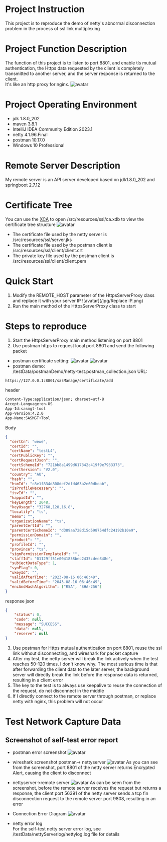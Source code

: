 # Project Instruction
This project is to reproduce the demo of netty's abnormal disconnection problem in the process of ssl link multiplexing

# Project Function Description
The function of this project is to listen to port 8801, and enable tls mutual authentication, the Https data requested by the client is completely transmitted to another server, and the server response is returned to the client.  
It's like an http proxy for nginx.
![avatar](/jpg/netty-demo.jpg)

# Project Operating Environment
- jdk 1.8.0_202
- maven 3.8.1
- IntelliJ IDEA Community Edition 2023.1
- netty 4.1.96.Final
- postman 10.17.0
- Windows 10 Professional 

# Remote Server Description
My remote server is an API server developed based on jdk1.8.0_202 and springboot 2.7.12
# Certificate Tree
You can use the [XCA](https://hohnstaedt.de/xca/) to open /src/resources/ssl/ca.xdb to view the certificate tree structure
![avatar](/jpg/certificate.png)

- The certificate file used by the netty server is /src/resources/ssl/server.jks
- The certificate file used by the postman client is /src/resources/ssl/client/client.crt
- The private key file used by the postman client is /src/resources/ssl/client/client.pem

# Quick Start

1. Modify the REMOTE_HOST parameter of the HttpsServerProxy class and replace it with your server IP
   ![avatar](/jpg/Replace IP.png)
2. Run the main method of the HttpsServerProxy class to start


# Steps to reproduce

1. Start the HttpsServerProxy main method listening on port 8801
2. Use postman https to request local port 8801 and send the following packet  
- postman certificate setting:
![avatar](/jpg/postman-setting.png)
![avatar](/jpg/postman-setting2.png)
- postman demo:  
/testData/postmanDemo/netty-test.postman_collection.json
URL:
```html
https://127.0.0.1:8801/sasManage/certificate/add
```
header
```html
Content-Type:application/json; charset=utf-8
Accept-Language:en-US
App-Id:sasmgt-tool
App-Version:4.2.0
App-Name:SASMGT+Tool
```
Body
```json
{
  "certCn": "wewe",
  "certId": "",
  "certName": "testL4",
  "certPublicKey": "",
  "certRequestJson": "",
  "certSchemeId": "721bb8a1499d617342c419f9e7933373",
  "certVersion": "V2.0",
  "country": "AU",
  "hash": "",
  "hsmId": "c8e1f834d808def2dfd463a2e60dbeab",
  "isProfileNecessary": "",
  "isvId": "",
  "kappidId": "",
  "keyLength": 2048,
  "keyUsage": "32768,128,16,8",
  "locality": "ts",
  "memo": "",
  "organizationName": "ts",
  "parentCertId": "",
  "parentCertSchemeId": "d389aa728d15d598754dfc24192b10e9",
  "permissionDomain": "",
  "product": "",
  "profileId": "",
  "province": "ts",
  "signPermissionTemplateId": "",
  "staffId": "01129ff51e0041858bec2435cdee348e",
  "subjectDataType": 1,
  "synFlag": 0,
  "ukeyId": "",
  "validAfterTime": "2023-08-16 06:46:49",
  "validBeforeTime": "2043-08-16 06:46:49",
  "encAndHashAlgorithm": ["RSA", "SHA-256"]
}
```
response json
```json
{
    "status": 0,
    "code": null,
    "message": "SUCCESS",
    "data": null,
    "reserve": null
}
```
3. Use postman for Https mutual authentication on port 8801, reuse the ssl link without disconnecting, and wireshark for packet capture
4. After my test, the netty server will break the link actively when the test reaches 50-120 times. I don't know why. The most serious time is that after forwarding the client data to the later server, the background server will directly break the link before the response data is returned, resulting in a client error
5. The key to the test is to always use keepalive to reuse the connection of the request, do not disconnect in the middle
6. If I directly connect to the remote server through postman, or replace netty with nginx, this problem will not occur


# Test Network Capture Data

## Screenshot of self-test error report
- postman error screenshot 
![avatar](/testData/screenshot/postman%20error%20screenshot.png)

- wireshark screenshot
postman-> nettyserver
![avatar](/testData/screenshot/Postman%20client%20requests%20Netty%20server%20Wireshark%20network%20capture%20screenshot.png)
  As you can see from the screenshot, port 8801 of the netty server returns Encrypted Alert, causing the client to disconnect
- nettyserver->remote server
![avatar](/testData/screenshot/Screenshot%20of%20Netty%20server%20forwarding%20request%20to%20backend%20server%20Wireshark%20network%20capture.png)
  As can be seen from the screenshot, before the remote server receives the request but returns a response, the client port 56391 of the netty server sends a tcp fin disconnection request to the remote server port 9808, resulting in an error
- Connection Error Diagram
![avatar](/jpg/netty-error.jpg)


- netty error log   
For the self-test netty server error log, see /testData/nettyServerlog/nettylog.log file for details
